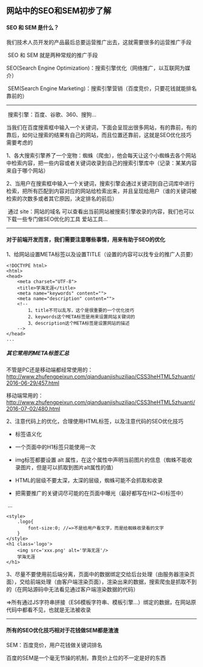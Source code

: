 ## 网站中的SEO和SEM初步了解

#### SEO 和 SEM 是什么？

​	我们技术人员开发的产品最后总要运营推广出去，这就需要很多的运营推广手段

​	SEO 和 SEM 就是两种常规的推广手段 

​	SEO(Search Engine Optimization)：搜索引擎优化（网络推广，以互联网为媒介） 

​	SEM(Search Engine Marketing)：搜索引擎营销（百度竞价，只要花钱就能排名靠前的）

---------------------------------

​	搜索引擎：百度、谷歌、360、搜狗…

​	当我们在百度搜索框中输入一个关键词，下面会呈现出很多网站，有的靠前，有的靠后，如何让搜索的结果有自己的网站，而且位置还靠前，这就是SEO优化技巧需要考虑的

​	1、各大搜索引擎养了一个宠物：蜘蛛（爬虫），他会每天让这个小蜘蛛去各个网站中检索内容，把一些内容或者关键词收录到自己的搜索引擎库中（记录：某某内容来自于哪个网站）

​	2、当用户在搜索框中输入一个关键词，搜索引擎会通过关键词到自己词库中进行检索，把所有匹配到内容对应的网站给检索出来，并且呈现给用户（谁的关键词被检索的次数多或者其它原因，决定排名的前后）

​	通过 site：网站的域名 可以查看出当前网站被搜索引擎收录的内容，我们也可以下载一些专门做SEO优化的工具 爱站工具…

------------

#### 对于前端开发而言，我们需要注意哪些事情，用来有助于SEO的优化

1、给网站设置META标签以及设置TITLE（设置的内容可以找专业的推广人员要）

```
<!DOCTYPE html>
<html>
<head>    
	<meta charset="UTF-8">	
	<title>学海无涯</title>
	<meta name="keywords" content="">
	<meta name="description" content=""> 
	<!--    
		1、title不可以乱写，这个是很重要的一个优化技巧    
		2、keywords这个META标签是用来设置网站关键词的    
		3、description这个META标签是设置网站的描述
	-->
</head>
...
```

##### 其它常用的META标签汇总

不管是PC还是移动端都经常使用的：
http://www.zhufengpeixun.com/qianduanjishuziliao/CSS3heHTML5zhuanti/2016-06-29/457.html

移动端常用的：
http://www.zhufengpeixun.com/qianduanjishuziliao/CSS3heHTML5zhuanti/2016-07-02/480.html


2、注意代码上的优化，合理使用HTML标签，以及注意代码的SEO优化技巧 

- 标签语义化 


- 一个页面中的H1标签只能使用一次 


- img标签都要设置 alt 属性，在这个属性中声明当前图片的信息（蜘蛛不能收录图片，但是可以抓取到图片alt属性的值） 


- HTML的层级不要太深，太深的层级，蜘蛛可能不会抓取和收录 


- 把需要推广的关键词尽可能的在页面中曝光（最好都写在H(2~6)标签中） 

​	…

```
<style>
	.logo{
		font-size:0; //=>不是给用户看文字，而是给蜘蛛收录看的文字
  	}
</style>
<h1 class='logo'>
	<img src='xxx.png' alt='学海无涯'/>
	学海无涯
</h1>
```


3、尽量不要使用前后端分离，页面中的数据绑定交给后台处理（由服务器渲染页面），交给前端处理（由客户端渲染页面），渲染出来的数据，搜索爬虫是抓取不到的（在网站源码中无法看见通过客户端渲染数据的代码）

=>所有通过JS字符串拼接（ES6模板字符串、模板引擎…）绑定的数据，在网站原代码中都看不见，也就是无法被收录

---------------

#### 所有的SEO优化技巧相对于花钱做SEM都是渣渣

SEM：百度竞价，用户花钱做关键词排名

百度的SEM是一个毫无节操的机制，靠竞价上位的不一定是好的东西